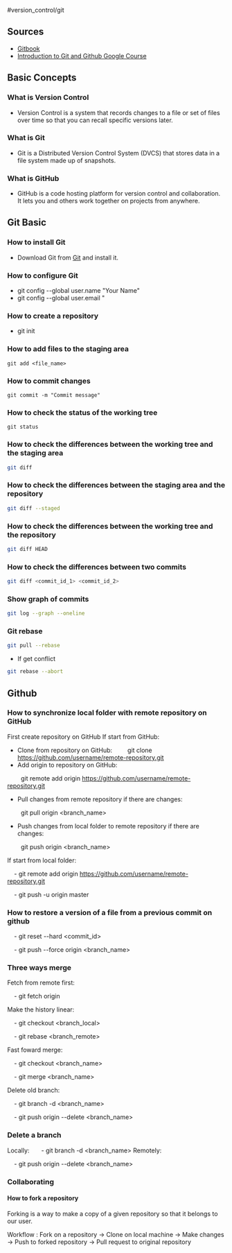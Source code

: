 #version_control/git
## Sources
- [Gitbook](https://git-scm.com/book/en/v2)  
- [Introduction to Git and Github Google Course](https://www.coursera.org/learn/introduction-git-github)
## Basic Concepts
### What is Version Control
- Version Control is a system that records changes to a file or set of files over time so that you can recall specific versions later.
### What is Git
- Git is a Distributed Version Control System (DVCS) that stores data in a file system made up of snapshots.
### What is GitHub
- GitHub is a code hosting platform for version control and collaboration. It lets you and others work together on projects from anywhere.
## Git Basic
### How to install Git
- Download Git from [Git](https://git-scm.com/downloads) and install it.
### How to configure Git
- git config --global user.name "Your Name"
- git config --global user.email "
### How to create a repository
- git init
### How to add files to the staging area
```shell
git add <file_name>
```
### How to commit changes
```shell
git commit -m "Commit message"
```
### How to check the status of the working tree
```shell
git status
```
### How to check the differences between the working tree and the staging area
```bash
git diff
```
### How to check the differences between the staging area and the repository
```bash
git diff --staged
```
### How to check the differences between the working tree and the repository
```bash
git diff HEAD
```
### How to check the differences between two commits
```bash
git diff <commit_id_1> <commit_id_2>
```
### Show graph of commits
```bash
git log --graph --oneline
```
### Git rebase
```bash
git pull --rebase
```
- If get conflict
```bash
git rebase --abort
```
## Github
### How to synchronize local folder with remote repository on GitHub
First create repository on GitHub
If start from GitHub:
- Clone from repository on GitHub:
        git clone <https://github.com/username/remote-repository.git>
- Add origin to repository on GitHub:

  

        git remote add origin <https://github.com/username/remote-repository.git>

- Pull changes from remote repository if there are changes:

  

        git pull origin <branch_name>

- Push changes from local folder to remote repository if there are changes:

  

        git push origin <branch_name>

  

If start from local folder:

  

    - git remote add origin <https://github.com/username/remote-repository.git>

    - git push -u origin master

  

### How to restore a version of a file from a previous commit on github

  

    - git reset --hard <commit_id>

    - git push --force origin <branch_name>

  

### Three ways merge

  

Fetch from remote first:

  

    - git fetch origin

Make the history linear:

  

    - git checkout <branch_local>

    - git rebase <branch_remote>

  

Fast foward merge:

  

    - git checkout <branch_name>

    - git merge <branch_name>

  

Delete old branch:

  

    - git branch -d <branch_name>

    - git push origin --delete <branch_name>

  

### Delete a branch
Locally:  
    - git branch -d <branch_name>
Remotely:

  

    - git push origin --delete <branch_name>

  

### Collaborating

  

#### How to fork a repository

  

Forking is a way to make a copy of a given repository so that it belongs to our user.

  

Workflow : Fork on a repository -> Clone on local machine -> Make changes -> Push to forked repository -> Pull request to original repository